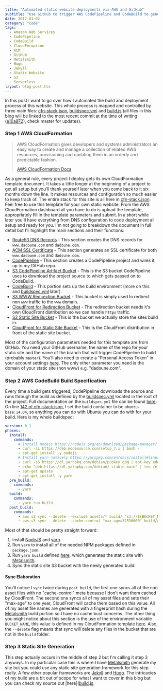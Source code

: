 ```yaml
---
title: "Automated static website deployments via AWS and GitHub"
subtitle: "Use GitHub to trigger AWS CodePipeline and CodeBuild to generate your static website onto S3."
date: 2017-01-02
category: "code"
tags:
  - Amazon Web Services
  - CodePipeline
  - CodeBuild
  - CloudFormation
  - ACM
  - GitHub
  - Metalsmith
  - Hugo
  - Jekyll
  - Static Website
  - S3
  - Serverless
layout: blog-post.hbs
---
```


In this post I want to go over how I automated the build and deployment process of this website. This whole process is mapped and controlled by three main files: [cfn-stack.json](https://github.com/ReedD/dadoune.com/blob/e10a972e77e6856787d87fb1cf2ec13d8eef9eb6/cfn-stack.json), [buildspec.yml](https://github.com/ReedD/dadoune.com/blob/e10a972e77e6856787d87fb1cf2ec13d8eef9eb6/buildspec.yml) and [build.js](https://github.com/ReedD/dadoune.com/blob/e10a972e77e6856787d87fb1cf2ec13d8eef9eb6/build.js) (all files in this blog will be linked to the most recent commit at the time of writing ([e10a972](https://github.com/ReedD/dadoune.com/tree/e10a972e77e6856787d87fb1cf2ec13d8eef9eb6)), check master for updates).

### Step 1 AWS CloudFormation

> AWS CloudFormation gives developers and systems administrators an easy way to create and manage a collection of related AWS resources, provisioning and updating them in an orderly and predictable fashion. <div class="blockquote-footer">[AWS CloudFormation Docs](https://aws.amazon.com/cloudformation/)</div>

As a general rule, every project I deploy gets its own CloudFormation template document. It takes a little longer at the beginning of a project to get all setup but you'll thank yourself later when you come back to it six months down the line. It makes resources and configuration so much easier to keep track of. The entire stack for this site is all here in [cfn-stack.json](https://github.com/ReedD/dadoune.com/blob/e10a972e77e6856787d87fb1cf2ec13d8eef9eb6/cfn-stack.json). Feel free to use this template for your own static website. From the AWS CloudFormation dashboard all you have to do is upload the template, appropriately fill in the template parameters and submit. In a short while later you'll have everything from DNS configuration to code deployment all setup and ready for you. I'm not going to breakdown the document in full detail but I'll highlight the main sections and their functions:

- [Route53 DNS Records](https://github.com/ReedD/dadoune.com/blob/e10a972e77e6856787d87fb1cf2ec13d8eef9eb6/cfn-stack.json#L63-L86) - This section creates the DNS records for `www.dadoune.com` and `dadoune.com`.
- [ACM SSL Certificate](https://github.com/ReedD/dadoune.com/blob/e10a972e77e6856787d87fb1cf2ec13d8eef9eb6/cfn-stack.json#L49-L62) - This section generates an SSL certificate for both `www.dadoune.com` and `dadoune.com`.
- [CodePipeline](https://github.com/ReedD/dadoune.com/blob/e10a972e77e6856787d87fb1cf2ec13d8eef9eb6/cfn-stack.json#L161-L263) - This section creates a CodePipeline project and wires it up to my GitHub repo.
- [S3 CodePipeline Artifact Bucket](https://github.com/ReedD/dadoune.com/blob/e10a972e77e6856787d87fb1cf2ec13d8eef9eb6/cfn-stack.json#L264-L270) - This is the S3 bucket CodePipeline uses to download the project source to which gets passed on to CodeBuild.
- [CodeBuild](https://github.com/ReedD/dadoune.com/blob/e10a972e77e6856787d87fb1cf2ec13d8eef9eb6/cfn-stack.json#L87-L160) - This portion sets up the build environment (more on this and [buildspec.yml](https://github.com/ReedD/dadoune.com/blob/e10a972e77e6856787d87fb1cf2ec13d8eef9eb6/buildspec.yml) later).
- [S3 WWW Redirection Bucket](https://github.com/ReedD/dadoune.com/blob/e10a972e77e6856787d87fb1cf2ec13d8eef9eb6/cfn-stack.json#L271-L283) - This bucket is simply used to redirect non `www` traffic to the `www` domain.
- [CloudFront for Redirection Bucket](https://github.com/ReedD/dadoune.com/blob/e10a972e77e6856787d87fb1cf2ec13d8eef9eb6/cfn-stack.json#L284-L308) - The redirection bucket needs it's own CloudFront distribution so we can handle `https` traffic.
- [S3 Static Site Bucket](https://github.com/ReedD/dadoune.com/blob/e10a972e77e6856787d87fb1cf2ec13d8eef9eb6/cfn-stack.json#L284-L308) - This is the bucket we actually store the sites build in.
- [CloudFront for Static Site Bucket](https://github.com/ReedD/dadoune.com/blob/e10a972e77e6856787d87fb1cf2ec13d8eef9eb6/cfn-stack.json#L309-L352) - This is the CloudFront distribution in front of the static site bucket.

Most of the configuration parameters needed for this template are from GitHub. You need your GitHub username, the name of the repo for your static site and the name of the branch that will trigger CodePipeline to build (probably `master`). You'll also need to create a "Personal Access Token" in your account settings [here](https://github.com/settings/tokens). The only other parameter you need is the domain of your static site (non www) e.g. "dadoune.com".

### Step 2 AWS CodeBuild Build Specification

Every time a build gets triggered, CodePipeline downloads the source and runs through the build as defined by the [buildspec.yml](https://github.com/ReedD/dadoune.com/blob/e10a972e77e6856787d87fb1cf2ec13d8eef9eb6/buildspec.yml) located in the root of the project. Full documentation on the `buildspec.yml` file can be found [here](http://docs.aws.amazon.com/codebuild/latest/userguide/build-spec-ref.html). On line [142 of cfn-stack.json](https://github.com/ReedD/dadoune.com/blob/e10a972e77e6856787d87fb1cf2ec13d8eef9eb6/cfn-stack.json#L142), I set the build container to be `ubuntu-base:14.04`, so anything you can do with Ubuntu you can do with for your build. Here is my whole buildspec:

```yaml
version: 0.1
phases:
  install:
    commands:
      # Install nodejs https://nodejs.org/en/download/package-manager/
      - curl -sL https://deb.nodesource.com/setup_7.x | bash -
      - apt-get install -y nodejs
      # Install yarn natively https://yarnpkg.com/en/docs/install#linux-tab
      - curl -sS https://dl.yarnpkg.com/debian/pubkey.gpg | apt-key add -
      - echo "deb https://dl.yarnpkg.com/debian/ stable main" | tee /etc/apt/sources.list.d/yarn.list
      - apt-get update
      - apt-get install -y yarn
  pre_build:
    commands:
      - yarn
  build:
    commands:
      - yarn run build
  post_build:
    commands:
      - aws s3 sync --delete --exclude assets/* build/ "s3://${BUCKET_NAME}"
      - aws s3 sync --delete --cache-control "max-age=31536000" build/assets "s3://${BUCKET_NAME}/assets"

```

Most of that should be pretty straight forward:
1. Install [NodeJS](https://nodejs.org/) and [yarn](https://yarnpkg.com/).
2. Run `yarn` to install all of the needed NPM packages defined in `package.json`.
3. Run `yarn build` defined [here](https://github.com/ReedD/dadoune.com/blob/e10a972e77e6856787d87fb1cf2ec13d8eef9eb6/package.json#L8), which generates the static site with [Metalsmith](http://www.metalsmith.io/).
4. Sync the static site S3 bucket with the newly generated build.

#### Sync Elaboration
You'll notice I `sync` twice during `post_build`, the first one syncs all of the non asset files with no "cache-control" meta because I don't want them cached by CloudFront. The second one syncs all of my asset files and sets their "max-age" to one year, CloudFront will cache them based on this value. All of my asset file names are generated with a fingerprint hash during the [Metalsmith](http://www.metalsmith.io/) build portion so I have no cache bust concerns. The other thing you might notice about this section is the use of the environment variable `BUCKET_NAME`, this value is defined in my CloudFormation template [here](https://github.com/ReedD/dadoune.com/blob/master/cfn-stack.json#L144-L147). Also, the `--delete` flag means that sync will delete any files in the bucket that are not in the `build` folder.

### Step 3 Static Site Generation
This step actually occurs in the middle of step 2 but I'm calling it step 3 anyways. In my particular case this is where I have [Metalsmith](http://www.metalsmith.io/) generate my site but you could use any static site generation framework for this step really. A few other popular frameworks are [Jekyll](https://jekyllrb.com/) and [Hugo](https://gohugo.io/). The intricacies of my build are a bit out of scope for what I want to cover in this blog but you can check my source out [here]([build.js](https://github.com/ReedD/dadoune.com/blob/e10a972e77e6856787d87fb1cf2ec13d8eef9eb6/build.js).
